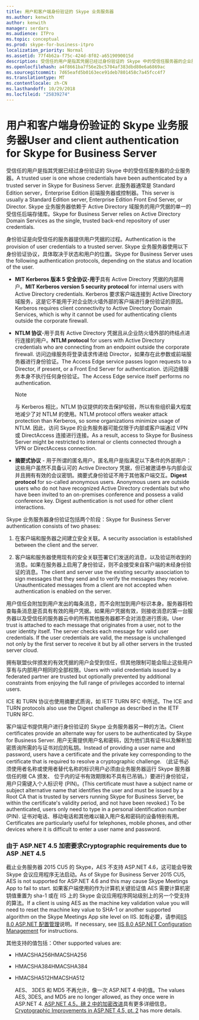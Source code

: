 ```yaml
---
title: 用户和客户端身份验证的 Skype 业务服务器
ms.author: kenwith
author: kenwith
manager: serdars
ms.audience: ITPro
ms.topic: conceptual
ms.prod: skype-for-business-itpro
localization_priority: Normal
ms.assetid: 77f4b62a-f75c-424d-8f02-a6519090015d
description: 受信任的用户是指其凭据已经过身份验证的 Skype 中的受信任服务器的企业服务器。 此服务器通常是 Standard Edition server，Enterprise Edition 前端服务器或控制器。 Skype 业务服务器依赖于 Active Directory 域服务的用户凭据的单一的受信任后端存储库。
ms.openlocfilehash: a4f8661ba7f56e2bc5704af383dbd80e6a6869ac
ms.sourcegitcommit: 7d65eafd5b0163ece91deb7801458c7a45fcc4f7
ms.translationtype: MT
ms.contentlocale: zh-CN
ms.lasthandoff: 10/29/2018
ms.locfileid: "25839274"
---
```

# <a name="user-and-client-authentication-for-skype-for-business-server"></a><span data-ttu-id="80009-105">用户和客户端身份验证的 Skype 业务服务器</span><span class="sxs-lookup"><span data-stu-id="80009-105">User and client authentication for Skype for Business Server</span></span>
 
<span data-ttu-id="80009-106">受信任的用户是指其凭据已经过身份验证的 Skype 中的受信任服务器的企业服务器。</span><span class="sxs-lookup"><span data-stu-id="80009-106">A trusted user is one whose credentials have been authenticated by a trusted server in Skype for Business Server.</span></span> <span data-ttu-id="80009-107">此服务器通常是 Standard Edition server，Enterprise Edition 前端服务器或控制器。</span><span class="sxs-lookup"><span data-stu-id="80009-107">This server is usually a Standard Edition server, Enterprise Edition Front End Server, or Director.</span></span> <span data-ttu-id="80009-108">Skype 业务服务器依赖于 Active Directory 域服务的用户凭据的单一的受信任后端存储库。</span><span class="sxs-lookup"><span data-stu-id="80009-108">Skype for Business Server relies on Active Directory Domain Services as the single, trusted back-end repository of user credentials.</span></span>
  
<span data-ttu-id="80009-109">身份验证是向受信任的服务器提供用户凭据的过程。</span><span class="sxs-lookup"><span data-stu-id="80009-109">Authentication is the provision of user credentials to a trusted server.</span></span> <span data-ttu-id="80009-110">Skype 业务服务器使用以下身份验证协议，具体取决于状态和用户的位置。</span><span class="sxs-lookup"><span data-stu-id="80009-110">Skype for Business Server uses the following authentication protocols, depending on the status and location of the user.</span></span>
  
- <span data-ttu-id="80009-111">**MIT Kerberos 版本 5 安全协议-用于**具有 Active Directory 凭据的内部用户。</span><span class="sxs-lookup"><span data-stu-id="80009-111">**MIT Kerberos version 5 security protocol** for internal users with Active Directory credentials.</span></span> <span data-ttu-id="80009-112">Kerberos 要求客户端连接到 Active Directory 域服务，这是它不能用于对企业防火墙外部的客户端进行身份验证的原因。</span><span class="sxs-lookup"><span data-stu-id="80009-112">Kerberos requires client connectivity to Active Directory Domain Services, which is why it cannot be used for authenticating clients outside the corporate firewall.</span></span>
    
- <span data-ttu-id="80009-113">**NTLM 协议**-用于具有 Active Directory 凭据且从企业防火墙外部的终结点进行连接的用户。</span><span class="sxs-lookup"><span data-stu-id="80009-113">**NTLM protocol** for users with Active Directory credentials who are connecting from an endpoint outside the corporate firewall.</span></span> <span data-ttu-id="80009-114">访问边缘服务将登录请求传递给 Director，如果存在此参数或前端服务器进行身份验证。</span><span class="sxs-lookup"><span data-stu-id="80009-114">The Access Edge service passes logon requests to a Director, if present, or a Front End Server for authentication.</span></span> <span data-ttu-id="80009-115">访问边缘服务本身不执行任何身份验证。</span><span class="sxs-lookup"><span data-stu-id="80009-115">The Access Edge service itself performs no authentication.</span></span>
    
    > [!NOTE]
    > <span data-ttu-id="80009-116">与 Kerberos 相比，NTLM 协议提供的攻击保护较弱，所以有些组织最大程度地减少了对 NTLM 的使用。</span><span class="sxs-lookup"><span data-stu-id="80009-116">NTLM protocol offers weaker attack protection than Kerberos, so some organizations minimize usage of NTLM.</span></span> <span data-ttu-id="80009-117">因此，访问 Skype 的业务服务器可能仅限于内部或客户端通过 VPN 或 DirectAccess 连接进行连接。</span><span class="sxs-lookup"><span data-stu-id="80009-117">As a result, access to Skype for Business Server might be restricted to internal or clients connected through a VPN or DirectAccess connection.</span></span> 
  
- <span data-ttu-id="80009-p107">**摘要式协议** - 用于所谓的匿名用户。匿名用户是指满足以下条件的外部用户：这些用户虽然不具备认可的 Active Directory 凭据，但已被邀请参与内部会议并且拥有有效的会议密钥。摘要式身份验证不用于其他客户端交互。</span><span class="sxs-lookup"><span data-stu-id="80009-p107">**Digest protocol** for so-called anonymous users. Anonymous users are outside users who do not have recognized Active Directory credentials but who have been invited to an on-premises conference and possess a valid conference key. Digest authentication is not used for other client interactions.</span></span>
    
<span data-ttu-id="80009-121">Skype 业务服务器身份验证包括两个阶段：</span><span class="sxs-lookup"><span data-stu-id="80009-121">Skype for Business Server authentication consists of two phases:</span></span>
  
1. <span data-ttu-id="80009-122">在客户端和服务器之间建立安全关联。</span><span class="sxs-lookup"><span data-stu-id="80009-122">A security association is established between the client and the server.</span></span>
    
2. <span data-ttu-id="80009-p108">客户端和服务器使用现有的安全关联签署它们发送的消息，以及验证所收到的消息。如果在服务器上启用了身份验证，则不会接受来自客户端的未经身份验证的消息。</span><span class="sxs-lookup"><span data-stu-id="80009-p108">The client and server use the existing security association to sign messages that they send and to verify the messages they receive. Unauthenticated messages from a client are not accepted when authentication is enabled on the server.</span></span>
    
<span data-ttu-id="80009-p109">用户信任会附加到用户发出的每条消息，而不会附加到用户标识本身。服务器将检查每条消息是否具有有效的用户凭据。如果用户凭据有效，则接收消息的第一台服务器以及受信任的服务器云中的所有其他服务器都不会对消息进行质询。</span><span class="sxs-lookup"><span data-stu-id="80009-p109">User trust is attached to each message that originates from a user, not to the user identity itself. The server checks each message for valid user credentials. If the user credentials are valid, the message is unchallenged not only by the first server to receive it but by all other servers in the trusted server cloud.</span></span>
  
<span data-ttu-id="80009-128">拥有联盟伙伴颁发的有效凭据的用户会受到信任，但其他限制可能会阻止这些用户享有与内部用户相同的全部权限。</span><span class="sxs-lookup"><span data-stu-id="80009-128">Users with valid credentials issued by a federated partner are trusted but optionally prevented by additional constraints from enjoying the full range of privileges accorded to internal users.</span></span>
  
<span data-ttu-id="80009-129">ICE 和 TURN 协议也使用摘要式质询，如 IETF TURN RFC 中所述。</span><span class="sxs-lookup"><span data-stu-id="80009-129">The ICE and TURN protocols also use the Digest challenge as described in the IETF TURN RFC.</span></span>
  
<span data-ttu-id="80009-130">客户端证书提供用户进行身份验证的 Skype 业务服务器另一种的方法。</span><span class="sxs-lookup"><span data-stu-id="80009-130">Client certificates provide an alternate way for users to be authenticated by Skype for Business Server.</span></span> <span data-ttu-id="80009-131">用户无需提供用户名和密码，因为他们具有证书以及解析加密质询所需的与证书对应的私钥。</span><span class="sxs-lookup"><span data-stu-id="80009-131">Instead of providing a user name and password, users have a certificate and the private key corresponding to the certificate that is required to resolve a cryptographic challenge.</span></span> <span data-ttu-id="80009-132">（此证书必须使用者名称或使用者替代名称的标识用户必须由业务服务器运行 Skype 服务器信任的根 CA 颁发、 位于内的证书有效期限和不具有已吊销。）要进行身份验证，用户只需键入个人标识号 (PIN)。</span><span class="sxs-lookup"><span data-stu-id="80009-132">(This certificate must have a subject name or subject alternative name that identifies the user and must be issued by a Root CA that is trusted by servers running Skype for Business Server, be within the certificate's validity period, and not have been revoked.) To be authenticated, users only need to type in a personal identification number (PIN).</span></span> <span data-ttu-id="80009-133">证书对电话、移动电话和其他难以输入用户名和密码的设备特别有用。</span><span class="sxs-lookup"><span data-stu-id="80009-133">Certificates are particularly useful for telephones, mobile phones, and other devices where it is difficult to enter a user name and password.</span></span>
  
### <a name="cryptographic-requirements-due-to-asp-net-45"></a><span data-ttu-id="80009-134">由于 ASP.NET 4.5 加密要求</span><span class="sxs-lookup"><span data-stu-id="80009-134">Cryptographic requirements due to ASP .NET 4.5</span></span> 

<span data-ttu-id="80009-135">截止业务服务器 2015 CU5 的 Skype，AES 不支持 ASP.NET 4.6，这可能会导致 Skype 会议应用程序无法启动。</span><span class="sxs-lookup"><span data-stu-id="80009-135">As of Skype for Business Server 2015 CU5, AES is not supported for ASP.NET 4.6 and this may cause Skype Meetings App to fail to start.</span></span> <span data-ttu-id="80009-136">如果客户端使用的作为计算机关键验证值 AES 需要计算机密钥值重置为 sha-1 或在 IIS 上的 Skype 会议应用程序网站级别上的另一个受支持的算法。</span><span class="sxs-lookup"><span data-stu-id="80009-136">If a client is using AES as the machine key validation value you will need to reset the machine key value to SHA-1 or another supported algorithm on the Skype Meetings App site level on IIS.</span></span> <span data-ttu-id="80009-137">如有必要，请参阅[IIS 8.0 ASP.NET 配置管理](https://docs.microsoft.com/iis/get-started/whats-new-in-iis-8/iis-80-aspnet-configuration-management)说明。</span><span class="sxs-lookup"><span data-stu-id="80009-137">If necessary, see [IIS 8.0 ASP.NET Configuration Management](https://docs.microsoft.com/iis/get-started/whats-new-in-iis-8/iis-80-aspnet-configuration-management) for instructions.</span></span>
  
<span data-ttu-id="80009-138">其他支持的值包括：</span><span class="sxs-lookup"><span data-stu-id="80009-138">Other supported values are:</span></span>
  
- <span data-ttu-id="80009-139">HMACSHA256</span><span class="sxs-lookup"><span data-stu-id="80009-139">HMACSHA256</span></span>
    
- <span data-ttu-id="80009-140">HMACSHA384</span><span class="sxs-lookup"><span data-stu-id="80009-140">HMACSHA384</span></span>
    
- <span data-ttu-id="80009-141">HMACSHA512</span><span class="sxs-lookup"><span data-stu-id="80009-141">HMACSHA512</span></span>
    
  <span data-ttu-id="80009-142">AES、 3DES 和 MD5 不再允许，像一次 ASP.NET 4 中的值。</span><span class="sxs-lookup"><span data-stu-id="80009-142">The values AES, 3DES, and MD5 are no longer allowed, as they once were in ASP.NET 4.</span></span> <span data-ttu-id="80009-143">[ASP.NET 4.5，磅 2 中的加密改进](https://blogs.msdn.microsoft.com/webdev/2012/10/23/cryptographic-improvements-in-asp-net-4-5-pt-2/)具有更多详细信息。</span><span class="sxs-lookup"><span data-stu-id="80009-143">[Cryptographic Improvements in ASP.NET 4.5, pt. 2](https://blogs.msdn.microsoft.com/webdev/2012/10/23/cryptographic-improvements-in-asp-net-4-5-pt-2/) has more details.</span></span>
  
